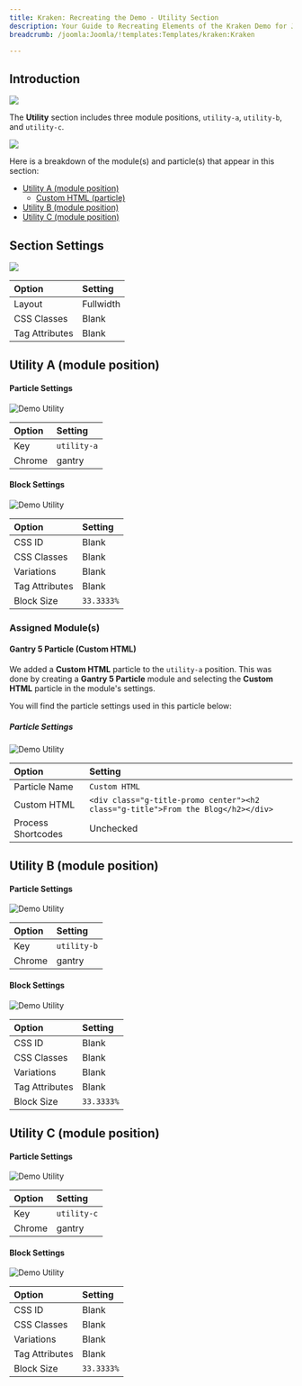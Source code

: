 ```yaml
---
title: Kraken: Recreating the Demo - Utility Section
description: Your Guide to Recreating Elements of the Kraken Demo for Joomla
breadcrumb: /joomla:Joomla/!templates:Templates/kraken:Kraken

---
```


## Introduction

![](assets/demo_6.png)

The **Utility** section includes three module positions, `utility-a`, `utility-b`, and `utility-c`. 

![](assets/home_utility.png)

Here is a breakdown of the module(s) and particle(s) that appear in this section:

* [Utility A (module position)](#utility-a-(module-position))
    - [Custom HTML (particle)](#gantry-5-particle-(custom-html))
* [Utility B (module position)](#utility-b-(module-position))
* [Utility C (module position)](#utility-c-(module-position))

## Section Settings

![](assets/demo_utility_settings.png)

| Option         | Setting   |
| :-----         | :-----    |
| Layout         | Fullwidth |
| CSS Classes    | Blank     |
| Tag Attributes | Blank     |

## Utility A (module position)

#### Particle Settings

![Demo Utility](assets/demo_utility_1.png)

| Option | Setting     |
| :----- | :-----      |
| Key    | `utility-a` |
| Chrome | gantry      |

#### Block Settings

![Demo Utility](assets/demo_utility_2.png)

| Option         | Setting    |
| :-----         | :-----     |
| CSS ID         | Blank      |
| CSS Classes    | Blank      |
| Variations     | Blank      |
| Tag Attributes | Blank      |
| Block Size     | `33.3333%` |

### Assigned Module(s)

#### Gantry 5 Particle (Custom HTML)

We added a **Custom HTML** particle to the `utility-a` position. This was done by creating a **Gantry 5 Particle** module and selecting the **Custom HTML** particle in the module's settings. 

You will find the particle settings used in this particle below:

##### Particle Settings

![Demo Utility](assets/demo_utility_3.png)

| Option                    | Setting                                                                                                    |
| :-----                    | :-----                                                                                                     |
| Particle Name             | `Custom HTML`                                                                                              |
| Custom HTML               | `<div class="g-title-promo center"><h2 class="g-title">From the Blog</h2></div>`                           |
| Process Shortcodes        | Unchecked                                                                                                  |

## Utility B (module position)

#### Particle Settings

![Demo Utility](assets/demo_utility_4.png)

| Option | Setting   |
| :----- | :-----    |
| Key    | `utility-b` |
| Chrome | gantry    |

#### Block Settings

![Demo Utility](assets/demo_utility_5.png)

| Option         | Setting    |
| :-----         | :-----     |
| CSS ID         | Blank      |
| CSS Classes    | Blank      |
| Variations     | Blank      |
| Tag Attributes | Blank      |
| Block Size     | `33.3333%` |

## Utility C (module position)

#### Particle Settings

![Demo Utility](assets/demo_utility_6.png)

| Option | Setting      |
| :----- | :-----       |
| Key    | `utility-c` |
| Chrome | gantry       |

#### Block Settings

![Demo Utility](assets/demo_utility_7.png)

| Option         | Setting    |
| :-----         | :-----     |
| CSS ID         | Blank      |
| CSS Classes    | Blank      |
| Variations     | Blank      |
| Tag Attributes | Blank      |
| Block Size     | `33.3333%` |

